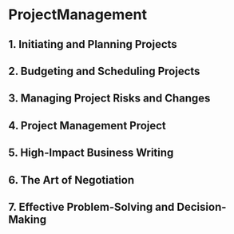 # ProjectManagement

## 1. Initiating and Planning Projects

## 2. Budgeting and Scheduling Projects

## 3. Managing Project Risks and Changes

## 4. Project Management Project

## 5. High-Impact Business Writing

## 6. The Art of Negotiation

## 7. Effective Problem-Solving and Decision-Making
